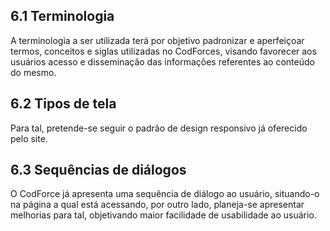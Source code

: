 ## 6.1 Terminologia

A 
terminologia 
a 
ser 
utilizada 
terá 
por 
objetivo 
padronizar 
e 
aperfeiçoar 
termos, 
conceitos 
e 
siglas 
utilizadas 
no 
CodForces, 
visando 
favorecer 
aos 
usuários 
acesso 
e 
disseminação 
das 
informações 
referentes 
ao 
conteúdo 
do 
mesmo.

## 6.2 Tipos de tela

Para 
tal, 
pretende-se 
seguir 
o 
padrão 
de 
design 
responsivo 
já 
oferecido 
pelo 
site. 

## 6.3 Sequências de diálogos

O 
CodForce 
já 
apresenta 
uma 
sequência 
de 
diálogo 
ao 
usuário, 
situando-o 
na 
página 
a 
qual 
está 
acessando, 
por 
outro 
lado, 
planeja-se 
apresentar 
melhorias 
para tal, 
objetivando 
maior 
facilidade 
de 
usabilidade 
ao 
usuário. 





